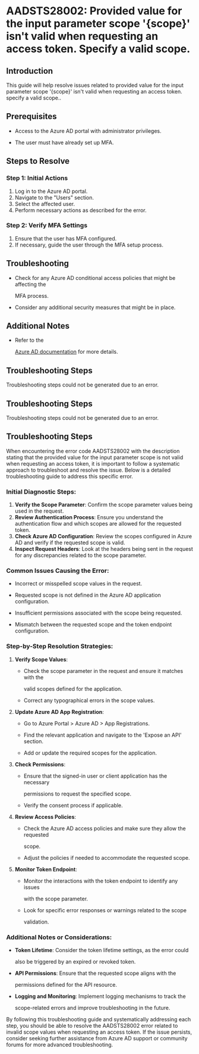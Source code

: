 # AADSTS28002: Provided value for the input parameter scope '{scope}' isn't valid when requesting an access token. Specify a valid scope.


## Introduction

This guide will help resolve issues related to provided value for the input
parameter scope '{scope}' isn't valid when requesting an access token. specify a
valid scope..


## Prerequisites


* Access to the Azure AD portal with administrator privileges.

* The user must have already set up MFA.


## Steps to Resolve


### Step 1: Initial Actions

1. Log in to the Azure AD portal.
2. Navigate to the "Users" section.
3. Select the affected user.
4. Perform necessary actions as described for the error.


### Step 2: Verify MFA Settings

1. Ensure that the user has MFA configured.
2. If necessary, guide the user through the MFA setup process.


## Troubleshooting


* Check for any Azure AD conditional access policies that might be affecting the

  MFA process.

* Consider any additional security measures that might be in place.


## Additional Notes


* Refer to the

  [Azure AD 
documentation](https://learn.microsoft.com/en-us/azure/active-directory/)
  for more details.


## Troubleshooting Steps

Troubleshooting steps could not be generated due to an error.


## Troubleshooting Steps

Troubleshooting steps could not be generated due to an error.


## Troubleshooting Steps

When encountering the error code AADSTS28002 with the description stating that
the provided value for the input parameter scope is not valid when requesting an
access token, it is important to follow a systematic approach to troubleshoot
and resolve the issue. Below is a detailed troubleshooting guide to address this
specific error.


### Initial Diagnostic Steps:

1. **Verify the Scope Parameter**: Confirm the scope parameter values being used
   in the request.
2. **Review Authentication Process**: Ensure you understand the authentication
   flow and which scopes are allowed for the requested token.
3. **Check Azure AD Configuration**: Review the scopes configured in Azure AD
   and verify if the requested scope is valid.
4. **Inspect Request Headers**: Look at the headers being sent in the request
   for any discrepancies related to the scope parameter.


### Common Issues Causing the Error:


* Incorrect or misspelled scope values in the request.

* Requested scope is not defined in the Azure AD application configuration.

* Insufficient permissions associated with the scope being requested.

* Mismatch between the requested scope and the token endpoint configuration.


### Step-by-Step Resolution Strategies:

1. **Verify Scope Values**:

   * Check the scope parameter in the request and ensure it matches with the

     valid scopes defined for the application.
   * Correct any typographical errors in the scope values.

2. **Update Azure AD App Registration**:

   * Go to Azure Portal > Azure AD > App Registrations.

   * Find the relevant application and navigate to the 'Expose an API' section.

   * Add or update the required scopes for the application.

3. **Check Permissions**:

   * Ensure that the signed-in user or client application has the necessary

     permissions to request the specified scope.
   * Verify the consent process if applicable.

4. **Review Access Policies**:

   * Check the Azure AD access policies and make sure they allow the requested

     scope.
   * Adjust the policies if needed to accommodate the requested scope.

5. **Monitor Token Endpoint**:
   * Monitor the interactions with the token endpoint to identify any issues

     with the scope parameter.
   * Look for specific error responses or warnings related to the scope

     validation.


### Additional Notes or Considerations:


* **Token Lifetime**: Consider the token lifetime settings, as the error could

  also be triggered by an expired or revoked token.

* **API Permissions**: Ensure that the requested scope aligns with the

  permissions defined for the API resource.

* **Logging and Monitoring**: Implement logging mechanisms to track the

  scope-related errors and improve troubleshooting in the future.

By following this troubleshooting guide and systematically addressing each step,
you should be able to resolve the AADSTS28002 error related to invalid scope
values when requesting an access token. If the issue persists, consider seeking
further assistance from Azure AD support or community forums for more advanced
troubleshooting.